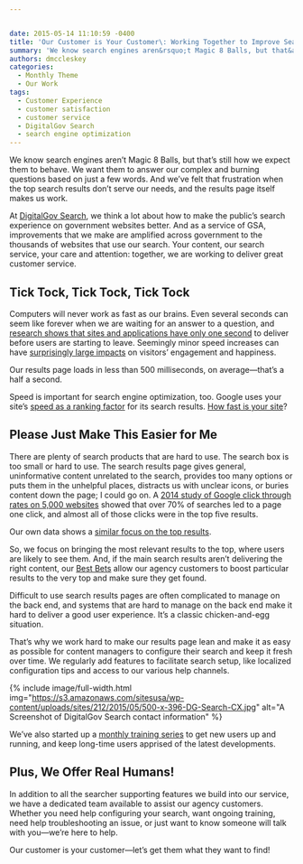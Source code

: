 ```yaml
---


date: 2015-05-14 11:10:59 -0400
title: 'Our Customer is Your Customer\: Working Together to Improve Search on .Gov Websites'
summary: 'We know search engines aren&rsquo;t Magic 8 Balls, but that&amp;#8217;s still how we expect them to behave. We want them to answer our complex and burning questions based on just a few words. And we&amp;#8217;ve felt that frustration when the top search results don&amp;#8217;t serve our needs, and the results page itself makes us work.'
authors: dmccleskey
categories:
  - Monthly Theme
  - Our Work
tags:
  - Customer Experience
  - customer satisfaction
  - customer service
  - DigitalGov Search
  - search engine optimization
---
```


We know search engines aren’t Magic 8 Balls, but that&#8217;s still how we expect them to behave. We want them to answer our complex and burning questions based on just a few words. And we&#8217;ve felt that frustration when the top search results don&#8217;t serve our needs, and the results page itself makes us work.

At [DigitalGov Search](http://search.WHATEVER/), we think a lot about how to make the public&#8217;s search experience on government websites better. And as a service of GSA, improvements that we make are amplified across government to the thousands of websites that use our search. Your content, our search service, your care and attention: together, we are working to deliver great customer service.

## Tick Tock, Tick Tock, Tick Tock

Computers will never work as fast as our brains. Even several seconds can seem like forever when we are waiting for an answer to a question, and [research shows that sites and applications have only one second](http://www.aberdeen.com/research/5136/ra-performance-web-application/content.aspx) to deliver before users are starting to leave. Seemingly minor speed increases can have [surprisingly large impacts](http://googleresearch.blogspot.com/2009/06/speed-matters.html) on visitors’ engagement and happiness.

Our results page loads in less than 500 milliseconds, on average—that&#8217;s a half a second.

Speed is important for search engine optimization, too. Google uses your site’s [speed as a ranking factor](https://www.mattcutts.com/blog/site-speed/) for its search results. [How fast is your site](https://developers.google.com/speed/pagespeed/insights/?utm_source=blogspot&utm_campaign=mobile_ux)?

## Please Just Make This Easier for Me

There are plenty of search products that are hard to use. The search box is too small or hard to use. The search results page gives general, uninformative content unrelated to the search, provides too many options or puts them in the unhelpful places, distracts us with unclear icons, or buries content down the page; I could go on. A [2014 study of Google click through rates on 5,000 websites](https://moz.com/blog/google-organic-click-through-rates-in-2014) showed that over 70% of searches led to a page one click, and almost all of those clicks were in the top five results.

Our own data shows a [similar focus on the top results](https://www.WHATEVER/2014/11/12/follow-the-clicks-a-look-at-click-through-rates-on-government-websites/).

So, we focus on bringing the most relevant results to the top, where users are likely to see them. And, if the main search results aren&#8217;t delivering the right content, our [Best Bets](http://search.WHATEVER/manual/best-bets-text.html) allow our agency customers to boost particular results to the very top and make sure they get found.

Difficult to use search results pages are often complicated to manage on the back end, and systems that are hard to manage on the back end make it hard to deliver a good user experience. It’s a classic chicken-and-egg situation.

That’s why we work hard to make our results page lean and make it as easy as possible for content managers to configure their search and keep it fresh over time. We regularly add features to facilitate search setup, like localized configuration tips and access to our various help channels.


{% include image/full-width.html img="https://s3.amazonaws.com/sitesusa/wp-content/uploads/sites/212/2015/05/500-x-396-DG-Search-CX.jpg" alt="A Screenshot of DigitalGov Search contact information" %}

We&#8217;ve also started up a [monthly training series](http://search.WHATEVER/manual/training) to get new users up and running, and keep long-time users apprised of the latest developments.

## Plus, We Offer Real Humans!

In addition to all the searcher supporting features we build into our service, we have a dedicated team available to assist our agency customers. Whether you need help configuring your search, want ongoing training, need help troubleshooting an issue, or just want to know someone will talk with you—we’re here to help.

Our customer is your customer—let&#8217;s get them what they want to find!